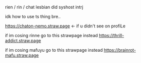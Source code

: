 rien / rin / chat lesbian did syshost intrj

idk how to use ts thing bre..

https://chaton-nemo.straw.page
<- if u didn't see on profiLe

if im cosing rinne go to this strawpage instead https://thrill-addict.straw.page

if im cosing mafuyu go to this strawpage instead https://brainrot-mafu.straw.page
